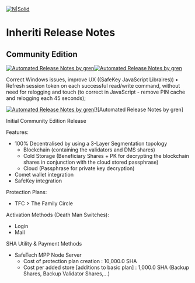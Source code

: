 [![N|Solid](https://docs.inheriti.com/img/Gradient_large.png)](https://inheriti.com/)

# Inheriti Release Notes

## Community Edition

[![Automated Release Notes by gren](https://img.shields.io/badge/Inheriti%20CE-V1.1.1.0-blue)](https://github.com/Safehaven-io/Inheriti/blob/master/Release_Notes.md)[![Automated Release Notes by gren](https://img.shields.io/badge/Stable-Version-green)](https://github.com/Safehaven-io/Inheriti/blob/master/Release_Notes.md)


Correct Windows issues, improve UX ((SafeKey JavaScript Libraires))
•	Refresh session token on each successful read/write command, without need for relogging and touch (to correct in JavaScript - remove PIN cache and relogging each 45 seconds);


[![Automated Release Notes by gren](https://img.shields.io/badge/Inheriti%20CE-V1.1.1.0-blue)](https://github.com/Safehaven-io/Inheriti/blob/master/Release_Notes.md)[![Automated Release Notes by gren]

Initial Community Edition Release

Features:

 * 100% Decentralised by using a 3-Layer Segmentation topology
    - Blockchain (containing the validators and DMS shares)
    - Cold Storage (Beneficiary Shares + PK for decrypting the blockchain shares in conjunction with the cloud stored passphrase)
    - Cloud (Passphrase for private key decryption)
 * Comet wallet integration
 * SafeKey integration

 Protection Plans:

 * TFC > The Family Circle

 Activation Methods (Death Man Switches):

 * Login
 * Mail

SHA Utility & Payment Methods

 * SafeTech MPP Node Server
    - Cost of protection plan creation : 10,000.0 SHA 
    - Cost per added store [additions to basic plan] : 1,000.0 SHA (Backup Shares, Backup Validator Shares,...)
